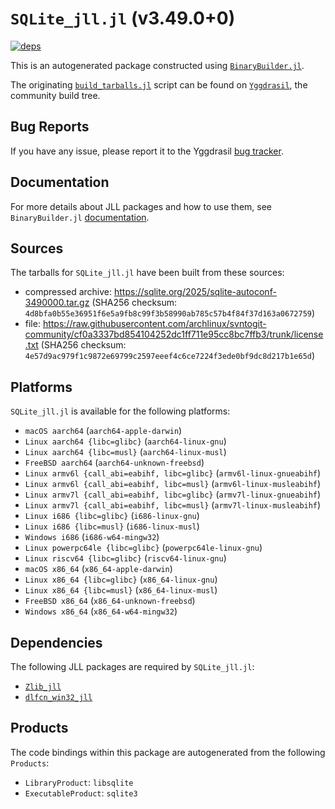 # `SQLite_jll.jl` (v3.49.0+0)

[![deps](https://juliahub.com/docs/SQLite_jll/deps.svg)](https://juliahub.com/ui/Packages/General/SQLite_jll/)

This is an autogenerated package constructed using [`BinaryBuilder.jl`](https://github.com/JuliaPackaging/BinaryBuilder.jl).

The originating [`build_tarballs.jl`](https://github.com/JuliaPackaging/Yggdrasil/blob/8b790daba894572cd0ae6b0408cb67a278909a7c/S/SQLite/build_tarballs.jl) script can be found on [`Yggdrasil`](https://github.com/JuliaPackaging/Yggdrasil/), the community build tree.

## Bug Reports

If you have any issue, please report it to the Yggdrasil [bug tracker](https://github.com/JuliaPackaging/Yggdrasil/issues).

## Documentation

For more details about JLL packages and how to use them, see `BinaryBuilder.jl` [documentation](https://docs.binarybuilder.org/stable/jll/).

## Sources

The tarballs for `SQLite_jll.jl` have been built from these sources:

* compressed archive: https://sqlite.org/2025/sqlite-autoconf-3490000.tar.gz (SHA256 checksum: `4d8bfa0b55e36951f6e5a9fb8c99f3b58990ab785c57b4f84f37d163a0672759`)
* file: https://raw.githubusercontent.com/archlinux/svntogit-community/cf0a3337bd854104252dc1ff711e95cc8bc7ffb3/trunk/license.txt (SHA256 checksum: `4e57d9ac979f1c9872e69799c2597eeef4c6ce7224f3ede0bf9dc8d217b1e65d`)

## Platforms

`SQLite_jll.jl` is available for the following platforms:

* `macOS aarch64` (`aarch64-apple-darwin`)
* `Linux aarch64 {libc=glibc}` (`aarch64-linux-gnu`)
* `Linux aarch64 {libc=musl}` (`aarch64-linux-musl`)
* `FreeBSD aarch64` (`aarch64-unknown-freebsd`)
* `Linux armv6l {call_abi=eabihf, libc=glibc}` (`armv6l-linux-gnueabihf`)
* `Linux armv6l {call_abi=eabihf, libc=musl}` (`armv6l-linux-musleabihf`)
* `Linux armv7l {call_abi=eabihf, libc=glibc}` (`armv7l-linux-gnueabihf`)
* `Linux armv7l {call_abi=eabihf, libc=musl}` (`armv7l-linux-musleabihf`)
* `Linux i686 {libc=glibc}` (`i686-linux-gnu`)
* `Linux i686 {libc=musl}` (`i686-linux-musl`)
* `Windows i686` (`i686-w64-mingw32`)
* `Linux powerpc64le {libc=glibc}` (`powerpc64le-linux-gnu`)
* `Linux riscv64 {libc=glibc}` (`riscv64-linux-gnu`)
* `macOS x86_64` (`x86_64-apple-darwin`)
* `Linux x86_64 {libc=glibc}` (`x86_64-linux-gnu`)
* `Linux x86_64 {libc=musl}` (`x86_64-linux-musl`)
* `FreeBSD x86_64` (`x86_64-unknown-freebsd`)
* `Windows x86_64` (`x86_64-w64-mingw32`)

## Dependencies

The following JLL packages are required by `SQLite_jll.jl`:

* [`Zlib_jll`](https://github.com/JuliaBinaryWrappers/Zlib_jll.jl)
* [`dlfcn_win32_jll`](https://github.com/JuliaBinaryWrappers/dlfcn_win32_jll.jl)

## Products

The code bindings within this package are autogenerated from the following `Products`:

* `LibraryProduct`: `libsqlite`
* `ExecutableProduct`: `sqlite3`
